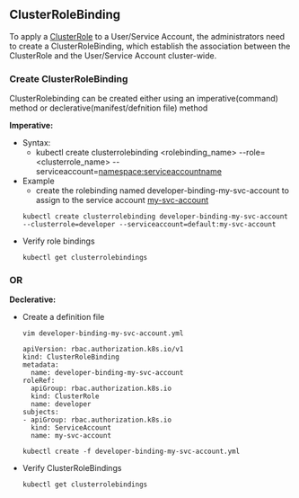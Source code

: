 ## ClusterRoleBinding
To apply a [ClusterRole](./ClusterRoles.md) to a User/Service Account, the administrators need to create a ClusterRoleBinding, which establish the association between the ClusterRole and the User/Service Account cluster-wide.

### Create ClusterRoleBinding
ClusterRolebinding can be created either using an imperative(command) method or declerative(manifest/defnition file) method

**Imperative:**
- Syntax:
  - kubectl create clusterrolebinding <rolebinding_name> --role=<clusterrole_name> --serviceaccount=<namespace:serviceaccountname>
- Example
  - create the rolebinding named developer-binding-my-svc-account to assign to the service account [my-svc-account](/ServiceAccount.md)
  ```
  kubectl create clusterrolebinding developer-binding-my-svc-account --clusterrole=developer --serviceaccount=default:my-svc-account
  ```
- Verify role bindings
  ```
  kubectl get clusterrolebindings
  ```
### OR
**Declerative:**
- Create a definition file
  ```
  vim developer-binding-my-svc-account.yml
  ```
  ```
  apiVersion: rbac.authorization.k8s.io/v1
  kind: ClusterRoleBinding
  metadata:
    name: developer-binding-my-svc-account
  roleRef:
    apiGroup: rbac.authorization.k8s.io
    kind: ClusterRole
    name: developer
  subjects:
  - apiGroup: rbac.authorization.k8s.io
    kind: ServiceAccount
    name: my-svc-account

  ```
  ```
  kubectl create -f developer-binding-my-svc-account.yml
  ```
- Verify ClusterRoleBindings
  ```
  kubectl get clusterrolebindings
  ```
